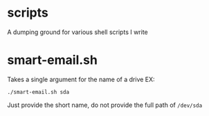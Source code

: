 # scripts
A dumping ground for various shell scripts I write

# smart-email.sh
Takes a single argument for the name of a drive
EX:
```
./smart-email.sh sda
```
Just provide the short name, do not provide the full path of ``/dev/sda``
